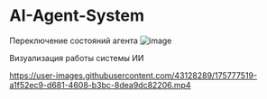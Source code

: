 # AI-Agent-System
Переключение состояний агента
![image](https://user-images.githubusercontent.com/43128289/175777410-2098006b-2584-48e7-a63e-c4da3cd8b7ae.png)

Визуализация работы системы ИИ


https://user-images.githubusercontent.com/43128289/175777519-a1f52ec9-d681-4608-b3bc-8dea9dc82206.mp4
